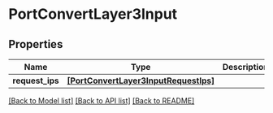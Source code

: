 # PortConvertLayer3Input


## Properties
Name | Type | Description | Notes
------------ | ------------- | ------------- | -------------
**request_ips** | [**[PortConvertLayer3InputRequestIps]**](PortConvertLayer3InputRequestIps.md) |  | [optional] 

[[Back to Model list]](../README.md#documentation-for-models) [[Back to API list]](../README.md#documentation-for-api-endpoints) [[Back to README]](../README.md)


